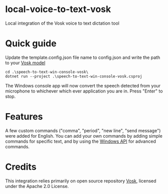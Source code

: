 # local-voice-to-text-vosk
 Local integration of the Vosk voice to text dictation tool

# Quick guide
 Update the template.config.json file name to config.json and write the path to your [Vosk model](https://alphacephei.com/vosk/models)
 ```
 cd .\speech-to-text-win-console-vosk\
 dotnet run --project .\speech-to-text-win-console-vosk.csproj
```
 The Windows console app will now convert the speech detected from your microphone to whichever which ever application you are in.
 Press "Enter" to stop.

# Features
A few custom commands ("comma", "period", "new line", "send message") were added for English.
You can add your own commands by adding simple commands for specific text, and by using the [Windows API](https://learn.microsoft.com/en-us/windows/win32/inputdev/virtual-key-codes) for advanced commands.

# Credits
 This integration relies primarily on open source repository [Vosk](https://github.com/alphacep/vosk-api), licensed under the Apache 2.0 License.
